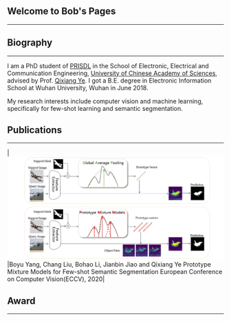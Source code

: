 ## Welcome to Bob's Pages
---

## Biography
---
I am a PhD student of [PRISDL](https://ucassdl.cn/) in the School of Electronic, Electrical and Communication Engineering, [University of Chinese Academy of Sciences](http://english.ucas.ac.cn/), advised by Prof. [Qixiang Ye](http://people.ucas.ac.cn/~0007279?language=en). I got a B.E. degree in Electronic Information School at Wuhan University, Wuhan in June 2018.

My research interests include computer vision and machine learning, specifically for few-shot learning and semantic segmentation.

## Publications
---
|![avatar](/PMMs.png)|Boyu Yang, Chang Liu, Bohao Li, Jianbin Jiao and Qixiang Ye
Prototype Mixture Models for Few-shot Semantic Segmentation
European Conference on Computer Vision(ECCV), 2020|

## Award
---




